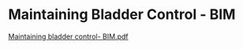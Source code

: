 # Maintaining Bladder Control - BIM

[Maintaining bladder control- BIM.pdf](Maintaining%20Bladder%20Control%20-%20BIM%20912a8b1edfe84cc4a995ee21529de13a/Maintaining_bladder_control-_BIM.pdf)